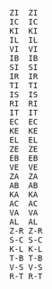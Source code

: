<pre>
ZI	ZI
IC	IC
KI	KI
IL	IL
VI	VI
IB	IB
SI	SI
IR	IR
TI	TI
IS	IS
RI	RI
IT	IT
EC	EC
KE	KE
EL	EL
ZE	ZE
EB	EB
VE	VE
ZA	ZA
AB	AB
KA	KA
AC	AC
VA	VA
AL	AL
Z-R	Z-R
S-C	S-C
K-L	K-L
T-B	T-B
V-S	V-S
R-T	R-T
</pre>
